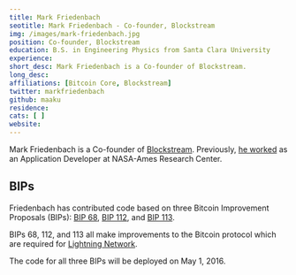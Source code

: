 ```yaml
---
title: Mark Friedenbach
seotitle: Mark Friedenbach - Co-founder, Blockstream
img: /images/mark-friedenbach.jpg
position: Co-founder, Blockstream
education: B.S. in Engineering Physics from Santa Clara University
experience:
short_desc: Mark Friedenbach is a Co-founder of Blockstream.
long_desc:
affiliations: [Bitcoin Core, Blockstream]
twitter: markfriedenbach
github: maaku
residence:
cats: [ ]
website:
---
```

Mark Friedenbach is a Co-founder of [Blockstream](/blockstream/). Previously, [he worked](https://www.linkedin.com/in/markfriedenbach) as an Application Developer at NASA-Ames Research Center.

## BIPs

Friedenbach has contributed code based on three Bitcoin Improvement Proposals (BIPs): [BIP 68](https://github.com/bitcoin/bips/blob/master/bip-0068.mediawiki), [BIP 112](https://github.com/bitcoin/bips/blob/master/bip-0112.mediawiki), and [BIP 113](https://github.com/bitcoin/bips/blob/master/bip-0113.mediawiki).

BIPs 68, 112, and 113 all make improvements to the Bitcoin protocol which are required for [Lightning Network](/adam-back-lightning-network/).

The code for all three BIPs will be deployed on May 1, 2016.
